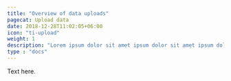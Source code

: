 ```yaml
---
title: "Overview of data uploads"
pagecat: Upload data
date: 2018-12-28T11:02:05+06:00
icon: "ti-upload"
weight: 1
description: "Lorem ipsum dolor sit amet ipsum dolor sit amet ipsum dolor sit amet"
type : "docs"
---
```


Text here.